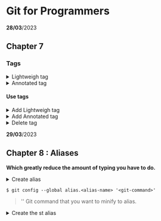 # Git for Programmers
__28/03__/2023
## Chapter 7
### Tags 

<details>
<summary>Lightweigh tag</summary>

1. Temporary tag is something that cannot be changed. 
1. It is possible to set a name.
- Lightweight tag is mainly used in temporary local workspaces.
</details>

<details>
<summary>Annotated tag</summary>

1. It is possible to attach the name and email of the person who performed and the date.
1. It is possible to set a name.
1. It is possible to attach a comment.
1. It is possible to attach a signature.
- Annotated tag becomes important when there is a plan to mark important commits. It is usually used to mark commits used for release and can also add annotations alongside.
</details>

#### Use tags





<details>
<summary>Add Lightweigh tag</summary>

<details>
<summary>Add tag</summary>

```
 $ git tag < tagname >
```

</details>

<details>
<summary>Tag command without parameters</summary>

- Show tag list

```
 $ git tag 
```
</details>


<details>
<summary>Show history  </summary>

``` 
$ git log --decorate
```

</details>

</details>

<details>
<summary>Add Annotated tag</summary>

<details>
<summary>Add tag</summary>

```
 $ git tag -a < tagname >
```

</details>

<details>
<summary>Just created a tag and added a comment</summary>

``` 
$ git tag -am "commit" < tagname >
```

</details>


<details>
<summary>Displays a list of tags and comments.</summary>

``` 
$ git tag -n
```

</details>



</details>


<details>
<summary>Delete tag</summary>

``` 
$ git tag -d < tagname >
```

</details>

__29/03__/2023
## Chapter 8 : Aliases
__Which greatly reduce the amount of typing you have to do.__


<details>
<summary>Create alias</sumamary>


```
$ git config --global alias.<alias-name> '<git-command>'
```

> '<git-command>' Git command that you want to minify to alias.


</details>



<details>
<summary>Create the st alias</summary>

```
$git config --global alias.st status
``` 

</detail>



<details>
<summary>Create a branch and 
check it out</summary>

```
$git config --global alias.bc checkout -b 
$git config --global alias.cb checkout -b 
``` 

> The important thing to notice here is that your alias can take one or more flags. 

</detail>



<details>
<summary>A lot commits everything and waits for a message</summary>

```
$git config --global alias.cam commit -a -m
``` 

</detail>

<details>
<summary>Commits everything along with the message you give it</summary>

```
$git cam  "Here is you message"
``` 

</detail>


<details>
<summary>Offers me an alternative to log --oneline that gives much more information</summary>

```
$git config –global alias.lg log --graph --pretty=format:'%Cred%h%Creset 
-%C(yellow)%d%Creset %s %Cgreen(%cr) %C(yellow)<%an>%Creset' --abbrev-commit
``` 

</detail>


<details>
<summary>Opens the global configuration file in your editor</summary>

```
$git config --edit --global
``` 

- Note :
>  You can add aliases directly here if you like.
>  If you are going to use more than one flag

```
$git config --global alias.nx "log --name-only --oneline"
```

</detail>


<details>
<summary>Summarry</summary>

Aliases are a convenient way to shorten otherwise lengthy commands. You create an 
alias with this sequence:
-  Enter git
-  Enter the keyword config
-  Enter the flag --global
-  Enter the keyword alias followed by a period and then the alias itself
-  Enter the command you are aliasing
You can access the configuration file directly with:

```
git config --edit --global
```

Aliases are simple, easy, and incredibly useful when working at the command line

</detail>

#### 30/03/2023
## Chapter 9 : Using the Log  

<details>
<summary>Log at the command line</summary>

```
$git log --oneline
``` 

</detail>

<details>
<summary>Which files changed?</summary>

```
$git log --name-only
``` 

</detail>

<detail>
<summary>Summary</summary>

The log can show you when each commit was created, who created it, and other useful information about the commit, such as what changed in each file. You have great control over what is displayed

</detail>